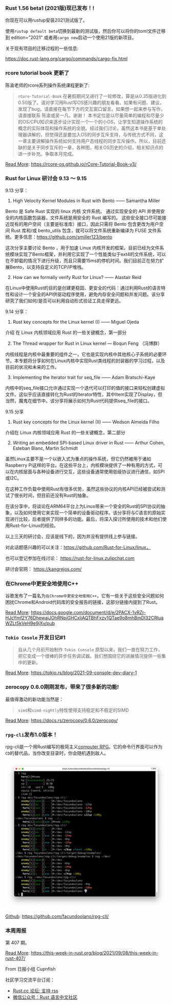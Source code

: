 ### Rust 1.56 beta1 (2021版)现已发布！!

你现在可以用rustup安装2021测试版了。

使用`rustup default beta`切换到最新的测试版，然后你可以将你的toml文件迁移到 edition="2021" 或者用`cargo new`启动一个使用21版的新项目。

关于现有项目的迁移过程的一些信息:

https://doc.rust-lang.org/cargo/commands/cargo-fix.html

### rcore tutorial book 更新了

陈渝老师的rcore系列操作系统课程更新了:

> `rCore-Tutorial-Book` 在暑假期间又进行了一轮修改，算是从0.35版进化到0.50版了。请对学习用Rust写OS感兴趣的朋友看看。如果有问题、建议，发现了bug，请直接在每节下方的交互窗口留言。如果想一起来参与写作，请直接联系 陈渝或吴一凡。谢谢！ 本书定位是以尽量简单的编程和尽量少的OS/CPU知识来逐步设计实现一个一个的小OS，让学生知道操作系统的概念的实际体现和操作系统的全貌。经过我们讨论，虽然这本书是基于单处理器讲解的，但觉得还是要加入OS的同步互斥支持，与传统方式不同，这一章主要讲解操作系统如何支持用户态线程的同步互斥操作。所以，目前还缺的是关于同步互斥的一章，各种图，相关OS历史的介绍，相关知识点的进一步补充。争取本月完成。

[Read More](https://rcore-os.github.io/rCore-Tutorial-Book-v3/): https://rcore-os.github.io/rCore-Tutorial-Book-v3/

### Rust for Linux 研讨会 9.13 ～ 9.15 

9.13 分享： 

1.  High Velocity Kernel Modules in Rust with Bento —— Samantha Miller

Bento 是  Safe Rust 实现的 linux 内核 文件系统。 通过实现安全的 API 并使用安全的内核函数包装器，文件系统是用安全的 Rust 编写的。 这些安全接口尽可能接近现有的用户空间（主要是标准库）接口，因此只需将 Bento 包含更改为用户空间 Rust 库和/或 bento_utils 包含，就可以将文件系统重新编译为 FUSE 文件系统。更多信息：https://github.com/smiller123/bento

这次分享主要讨论 Bento ，用于加速 Linux 内核开发的框架。目前已经为文件系统模块实现了Bento框架，并利用它实现了一个性能类似于ext4的文件系统，可以在不卸载的情况下进行升级，而且只需要15ms的停机时间。我们目前正在努力扩展Bento，以支持自定义的TCP/IP堆栈。

2.  How can we formally verify Rust for Linux? —— Alastair Reid

在Linux中使用Rust的目的是创建更稳固、更安全的代码：通过利用Rust的语言特性和设计一个安全的API供驱动程序使用，避免内存安全问题和并发问题。该分享研究了我们如何/是否可以利用自动形式验证工具走得更远。

9.14 分享：

1.  Rust key concepts for the Linux kernel (I) —— Miguel Ojeda

介绍   在 Linux  内核领域应用 Rust 的一些关键概念，第一部分 

2.  The Thread wrapper for Rust in Linux kernel — Boqun Feng （冯博群）

内核线程是内核中最重要的组件之一，它也是实现内核中其他核心子系统的必要环节。本专题将分享如何在Linux内核中实现Rust类线程的封装器的学习过程，以及目前的状况和未来的工作。

3. Implementing the Iterator trait for seq_file —— Adam Bratschi-Kaye

内核中的seq_file接口允许通过实现一个迭代可以打印的值的接口来轻松创建虚拟文件。这似乎应该直接转化为Rust的Iterator特性，其中Item实现了Display，但当然，魔鬼在细节中。该分享将展示如何为Rust代码提供seq_file的接口。

9.15 分享

1. Rust key concepts for the Linux kernel (II) —— Wedson Almeida Filho

介绍在 Linux 内核领域应用 Rust 的一些关键概念，第二部分

2.  Writing an embedded SPI-based Linux driver in Rust ——  Arthur Cohen, Esteban Blanc, Martin Schmidt


虽然Linux主要不是一个以嵌入式为重点的操作系统，但它仍然被用于诸如Raspberry Pi这样的平台。在这些平台上，内核模块提供了一种有用的方式，可以在内核层面与各种设备进行交互，这些设备通常使用低级协议进行通信，如SPI或I2C。

在这种工作负载中使用Rust有很多优势，虽然这些协议的内核API已经被尝试和测试了很长时间，但目前还没有Rust的抽象。

在该分享中，将谈论在ARM64平台上为Linux带来一个安全的Rust的SPI协议的抽象，以及如何使用它来实现一个简单的设备驱动程序。该分享将与C语言的原始实现进行比较，后者提供了同样多的功能。最后，将深入探讨所使用的技术和他们使用Rust-for-Linux的经验。

以上三天的研讨会，应该是线下的，因为并没有提供线上参与链接。

对此话题感兴趣的可以关注：https://github.com/Rust-for-Linux/linux，

也可以登记参加在线讨论： https://rust-for-linux.zulipchat.com 

研讨会官网： https://kangrejos.com/

### 在Chrome中更安全地使用C++

谷歌发布了一篇名为`在Chrome中更安全地使用C++`，它有一些关于这些安全问题如何困扰Chrome和Android代码库的安全报告的链接，这部分链接内提到了Rust。

[Read More](https://docs.google.com/document/d/e/2PACX-1vRZr-HJcYmf2Y76DhewaiJOhRNpjGHCxliAQTBhFxzv1QTae9o8mhBmDl32CRIuaWZLt5kVeH9e9jXv/pub): https://docs.google.com/document/d/e/2PACX-1vRZr-HJcYmf2Y76DhewaiJOhRNpjGHCxliAQTBhFxzv1QTae9o8mhBmDl32CRIuaWZLt5kVeH9e9jXv/pub

### `Tokio Cosole` 开发日记#1

> 自从几个月前开始制作 `Tokio Console` 原型以来，我们一直在努力工作，把它变成一个很棒的异步任务调试器。我们想围绕它的进展情况提供一些集中的更新。

[Read More](https://tokio.rs/blog/2021-09-console-dev-diary-1): https://tokio.rs/blog/2021-09-console-dev-diary-1

### zerocopy 0.6.0刚刚发布，带来了很多新的功能!

最值得激动的新功能当然是：

> `simd`和`simd-nightly`特性使得支持稳定和不稳定的SIMD

[Read More](https://docs.rs/zerocopy/0.6.0/zerocopy/): https://docs.rs/zerocopy/0.6.0/zerocopy/

### `rpg-cli`发布1.0版本！

rpg-cli是一个用Rust编写的极简主义[computer RPG](https://en.wikipedia.org/wiki/Role-playing_video_game)。它的命令行界面可以作为`CD`的替代品，当你改变目录时，你会随机遇到敌人。

![demo](https://raw.githubusercontent.com/facundoolano/rpg-cli/main/rpg-cli.png)

[Github](https://github.com/facundoolano/rpg-cli/): https://github.com/facundoolano/rpg-cli/

### 本周周报

第 407 期。

[Read More](https://this-week-in-rust.org/blog/2021/09/08/this-week-in-rust-407/): https://this-week-in-rust.org/blog/2021/09/08/this-week-in-rust-407/

From 日报小组 Cupnfish

社区学习交流平台订阅：

- [Rust.cc 论坛: 支持 rss](https://rustcc.cn/)
- [微信公众号：Rust 语言中文社区](https://rustcc.cn/article?id=ed7c9379-d681-47cb-9532-0db97d883f62)